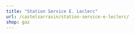 ```yaml
---
title: "Station Service E. Leclerc"
url: /castelsarrasin/station-service-e-leclerc/
shop: gaz
---
```

